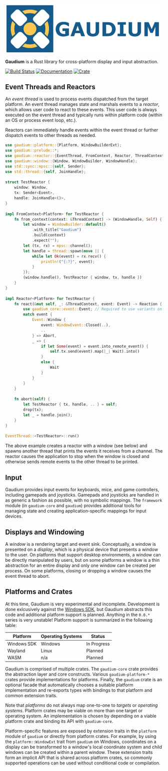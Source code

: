 ![Gaudium](https://raw.githubusercontent.com/olson-sean-k/gaudium/master/doc/gaudium.png)

**Gaudium** is a Rust library for cross-platform display and input abstraction.

[![Build Status](https://travis-ci.org/olson-sean-k/gaudium.svg?branch=master)](https://travis-ci.org/olson-sean-k/gaudium)
[![Documentation](https://docs.rs/gaudium/badge.svg)](https://doc.rs/gaudium)
[![Crate](https://img.shields.io/crates/v/gaudium.svg)](https://crates.io/crates/gaudium)

## Event Threads and Reactors

An _event thread_ is used to process events dispatched from the target
platform. An event thread manages state and marshals events to a _reactor_,
which allows user code to react to these events. This user code is always
executed on the event thread and typically runs within platform code (within an
OS or process event loop, etc.).

Reactors can immediately handle events within the event thread or further
dispatch events to other threads as needed.

```rust
use gaudium::platform::{Platform, WindowBuilderExt};
use gaudium::prelude::*;
use gaudium::reactor::{EventThread, FromContext, Reactor, ThreadContext};
use gaudium::window::{Window, WindowBuilder, WindowHandle};
use std::sync::mpsc::{self, Sender};
use std::thread::{self, JoinHandle};

struct TestReactor {
    window: Window,
    tx: Sender<Event>,
    handle: JoinHandle<()>,
}

impl FromContext<Platform> for TestReactor {
    fn from_context(context: &ThreadContext) -> (WindowHandle, Self) {
        let window = WindowBuilder::default()
            .with_title("Gaudium")
            .build(context)
            .expect("");
        let (tx, rx) = mpsc::channel();
        let handle = thread::spawn(move || {
            while let Ok(event) = rx.recv() {
                println!("{:?}", event);
            }
        });
        (window.handle(), TestReactor { window, tx, handle })
    }
}

impl Reactor<Platform> for TestReactor {
    fn react(&mut self, _: &ThreadContext, event: Event) -> Reaction {
        use gaudium_core::event::Event; // Required to use variants on stable Rust.
        match event {
            Event::Window {
                event: WindowEvent::Closed(..),
                ..
            } => Abort,
            _ => {
                if let Some(event) = event.into_remote_event() {
                    self.tx.send(event).map(|_| Wait).into()
                }
                else {
                    Wait
                }
            }
        }
    }

    fn abort(self) {
        let TestReactor { tx, handle, .. } = self;
        drop(tx);
        let _ = handle.join();
    }
}

EventThread::<TestReactor>::run()
```

The above example creates a reactor with a window (see below) and spawns another
thread that prints the events it receives from a channel. The reactor causes the
application to stop when the window is closed and otherwise sends remote events
to the other thread to be printed.

## Input

Gaudium provides input events for keyboards, mice, and game controllers,
including gamepads and joysticks. Gamepads and joysticks are handled in as
generic a fashion as possible, with no symbolic mappings. The `framework` module
(in `gaudium-core` and `gaudium`) provides additional tools for managing state
and creating application-specific mappings for input devices.

## Displays and Windowing

A _window_ is a rendering target and event sink. Conceptually, a window is
presented on a _display_, which is a physical device that presents a window to
the user. On platforms that support desktop environments, a window can be
directly manipulated by users, but on some platforms a window is a thin
abstraction for an entire display and only one window can be created per
process. On some platforms, closing or dropping a window causes the event thread
to abort.

## Platforms and Crates

At this time, Gaudium is very experimental and incomplete. Development is done
exlcusively against the [Windows SDK](https://crates.io/crates/winapi), but
Gaudium abstracts this code and additional platform support is planned.
Anything in the `0.0.*` series is very unstable! Platform support is summarized
in the following table:

| Platform    | Operating Systems | Status      |
|-------------|-------------------|-------------|
| Windows SDK | Windows           | In Progress |
| Wayland     | Linux             | Planned     |
| WASM        | n/a               | Planned     |

Gaudium is comprised of multiple crates. The `gaudium-core` crate provides the
abstraction layer and core constructs. Various `gaudium-platform-*` crates
provide implementations for platforms. Finally, the `gaudium` crate is an
optional facade that automatically chooses a suitable platform implementation
and re-exports types with bindings to that platform and common extension
traits.

Note that _platforms_ do not always map one-to-one to _targets_ or _operating
systems_. Platform crates may be viable on more than one target or operating
system. An implementation is chosen by depending on a viable platform crate and
binding its API with `gaudium-core`.

Platform-specific features are exposed by extension traits in the `platform`
module of `gaudium` or directly from platform crates. For example, by using the
`platform::WindowExt` trait from `gaudium` on Windows, coordinates on a display
can be transformed to a window's local coordinate system and child windows can
be created within a parent window. These extension traits form an implicit API
that is shared across platform crates, so commonly supported operations can be
used without conditional code or compilation.
